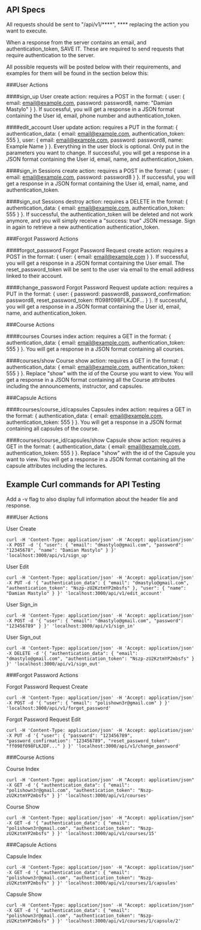 API Specs
---------
All requests should be sent to "/api/v1/****", **** replacing the action you want to execute.

When a response from the server contains an email, and authentication_token, SAVE IT. These are required
to send requests that require authentication to the server.

All possible requests will be posted below with their requirements, and examples for them will be found in the section below this:

###User Actions

####sign_up
User create action: requires a POST in the format: { user: { email: email@example.com, password: password8, name: "Damian Mastylo" } }. If successful, you will get a response in a JSON format containing the User id, email, phone number and authentication_token.

####edit_account
User update action: requires a PUT in the format: { authentication_data: { email: email@example.com, authentication_token: 555 }, user: { email: email@example.com, password: password8, name: Example Name } }. Everything in the user block is optional. Only put in the parameters you want to change. If successful, you will get a response in a JSON format containing the User id, email, name, and authentication_token.

####sign_in
Sessions create action: requires a POST in the format: { user: { email: email@example.com, password: password8 } }. If successful, you will get a response in a JSON format containing the User id, email, name, and authentication_token.

####sign_out
Sessions destroy action: requires a DELETE in the format: { authentication_data: { email: email@example.com, authentication_token: 555 } }. If successful, the authentication_token will be deleted and not work anymore, and you will simply receive a "success: true" JSON message. Sign in again to retrieve a new authentication authentication_token.

###Forgot Password Actions

####forgot_password
Forgot Password Request create action: requires a POST in the format: { user: { email: email@example.com } }. If successful, you will get a response in a JSON format containing the User email. The reset_password_token will be sent to the user via email to the email address linked to their account.

####change_password
Forgot Password Request update action: requires a PUT in the format: { user: { password: password8, password_confirmation: password8, reset_password_token: ff098f098FLKJDF... } }. If successful, you will get a response in a JSON format containing the User id, email, name, and authentication_token.

###Course Actions

####courses
Courses index action: requires a GET in the format: { authentication_data: { email: email@example.com, authentication_token: 555 } }. You will get a response in a JSON format containing all courses.

####courses/show
Course show action: requires a GET in the format: { authentication_data: { email: email@example.com, authentication_token: 555 } }. Replace "show" with the id of the Course you want to view. You will get a response in a JSON format containing all the Course attributes including the announcements, instructor, and capsules.

###Capsule Actions

####courses/course_id/capsules
Capsules index action: requires a GET in the format: { authentication_data: { email: email@example.com, authentication_token: 555 } }. You will get a response in a JSON format containing all capsules of the course.

####courses/course_id/capsules/show
Capsule show action: requires a GET in the format: { authentication_data: { email: email@example.com, authentication_token: 555 } }. Replace "show" with the id of the Capsule you want to view. You will get a response in a JSON format containing all the capsule attributes including the lectures.

Example Curl commands for API Testing
--------------------------------------

Add a -v flag to also display full information about the header file and response.

###User Actions

User Create
````
curl -H 'Content-Type: application/json' -H 'Accept: application/json' -X POST -d '{ "user": { "email": "dmastylo@gmail.com", "password": "12345678", "name": "Damian Mastylo" } }' 'localhost:3000/api/v1/sign_up'
````

User Edit
````
curl -H 'Content-Type: application/json' -H 'Accept: application/json' -X PUT -d '{ "authentication_data": { "email": "dmastylo@gmail.com", "authentication_token": "Nszp-zU2KztmYP2mbsfs" }, "user": { "name": "Damian Mastylo" } }' 'localhost:3000/api/v1/edit_account'
````

User Sign_in
````
curl -H 'Content-Type: application/json' -H 'Accept: application/json' -X POST -d '{ "user": { "email": "dmastylo@gmail.com", "password": "123456789" } }' 'localhost:3000/api/v1/sign_in'
````

User Sign_out
````
curl -H 'Content-Type: application/json' -H 'Accept: application/json' -X DELETE -d '{ "authentication_data": { "email": "dmastylo@gmail.com", "authentication_token": "Nszp-zU2KztmYP2mbsfs" } }' 'localhost:3000/api/v1/sign_out'
````

###Forgot Password Actions

Forgot Password Request Create
````
curl -H 'Content-Type: application/json' -H 'Accept: application/json' -X POST -d '{ "user": { "email": "polishown3r@gmail.com" } }' 'localhost:3000/api/v1/forgot_password'
````

Forgot Password Request Edit
````
curl -H 'Content-Type: application/json' -H 'Accept: application/json' -X PUT -d '{ "user": { "password": "123456789", "password_confirmation": "123456789", "reset_password_token": "ff098f098FLKJDF..." } }' 'localhost:3000/api/v1/change_password'
````

###Course Actions

Course Index
````
curl -H 'Content-Type: application/json' -H "Accept: application/json" -X GET -d '{ "authentication_data": { "email": "polishown3r@gmail.com", "authentication_token": "Nszp-zU2KztmYP2mbsfs" } }' 'localhost:3000/api/v1/courses'
````

Course Show
````
curl -H 'Content-Type: application/json' -H "Accept: application/json" -X GET -d '{ "authentication_data": { "email": "polishown3r@gmail.com", "authentication_token": "Nszp-zU2KztmYP2mbsfs" } }' 'localhost:3000/api/v1/courses/15'
````

###Capsule Actions

Capsule Index
````
curl -H 'Content-Type: application/json' -H "Accept: application/json" -X GET -d '{ "authentication_data": { "email": "polishown3r@gmail.com", "authentication_token": "Nszp-zU2KztmYP2mbsfs" } }' 'localhost:3000/api/v1/courses/1/capsules'
````

Capsule Show
````
curl -H 'Content-Type: application/json' -H "Accept: application/json" -X GET -d '{ "authentication_data": { "email": "polishown3r@gmail.com", "authentication_token": "Nszp-zU2KztmYP2mbsfs" } }' 'localhost:3000/api/v1/courses/1/capsule/2'
````
